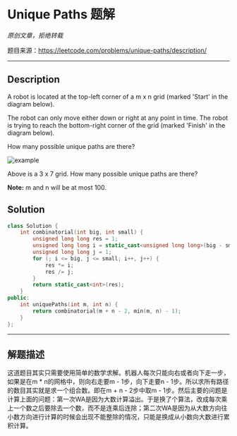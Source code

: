 # Unique Paths 题解

*原创文章，拒绝转载*

题目来源：https://leetcode.com/problems/unique-paths/description/

------

## Description

A robot is located at the top-left corner of a m x n grid (marked 'Start' in the diagram below).

The robot can only move either down or right at any point in time. The robot is trying to reach the bottom-right corner of the grid (marked 'Finish' in the diagram below).

How many possible unique paths are there?

![example](https://leetcode.com/static/images/problemset/robot_maze.png)

Above is a 3 x 7 grid. How many possible unique paths are there?

**Note:** m and n will be at most 100.

## Solution
```cpp
class Solution {
    int combinatorial(int big, int small) {
        unsigned long long res = 1;
        unsigned long long i = static_cast<unsigned long long>(big - small + 1);
        unsigned long long j = 1;
        for (; i <= big, j <= small; i++, j++) {
            res *= i;
            res /= j;
        }
        return static_cast<int>(res);
    }
public:
    int uniquePaths(int m, int n) {
        return combinatorial(m + n - 2, min(m, n) - 1);
    }
};

```

------

## 解题描述

这道题目其实只需要使用简单的数学求解。机器人每次只能向右或者向下走一步，如果是在m * n的网格中，则向右走要m - 1步，向下走要n - 1步。所以求所有路径的数目其实就是求一个组合数。即在m + n - 2步中取m - 1步。然后主要的问题是计算上面的问题：第一次WA是因为大数计算溢出。于是换了个算法，改成每次乘上一个数之后要除去一个数，而不是连乘后连除；第二次WA是因为从大数方向往小数方向进行计算的时候会出现不能整除的情况，只能是换成从小数向大数进行累积计算。